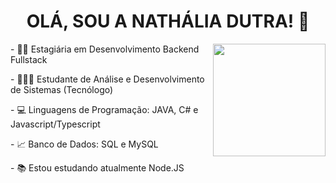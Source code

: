 <h1 align="center"> OLÁ, SOU A NATHÁLIA DUTRA! 👋</h1>

<div style="display: inline_block">
  <img align="right" height="180em" src="https://github-readme-stats.vercel.app/api/top-langs/?username=nathaliadutra15&layout=compact&langs_count=11&theme=radical"/>
  <p> - 👩‍💻 Estagiária em Desenvolvimento Backend Fullstack </p>
  <p> - 👩🏻‍🎓 Estudante de Análise e Desenvolvimento de Sistemas (Tecnólogo) </p>
  <p> - 💻 Linguagens de Programação: JAVA, C# e Javascript/Typescript </p>
  <p> - 📈 Banco de Dados: SQL e MySQL</p>
  <p> - 📚 Estou estudando atualmente Node.JS </p>  
</div>






